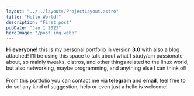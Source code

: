 ```yaml
---
layout: "../../layouts/ProjectLayout.astro"
title: "Hello World!"
description: "First post"
pubDate: "Jan 1 2023"
heroImage: "/post_img.webp"
---
```


**Hi everyone!** this is my personal portfolio in version **3.0** with also a blog attached!
I'll be using this space to talk about what I study/am passionate about, so mainly tweaks, distros, and other things related to the linux world, but also networking, maybe programming, and anything else I can think of!<br><br>
From this portfolio you can contact me via **telegram** and **email**, feel free to do so! any kind of suggestion, help or even just a hello is welcome!
